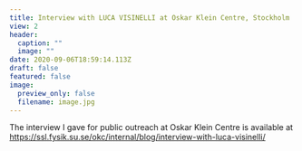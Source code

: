 ```yaml
---
title: Interview with LUCA VISINELLI at Oskar Klein Centre, Stockholm
view: 2
header:
  caption: ""
  image: ""
date: 2020-09-06T18:59:14.113Z
draft: false
featured: false
image:
  preview_only: false
  filename: image.jpg
---
```

The interview I gave for public outreach at Oskar Klein Centre is available at <https://ssl.fysik.su.se/okc/internal/blog/interview-with-luca-visinelli/>